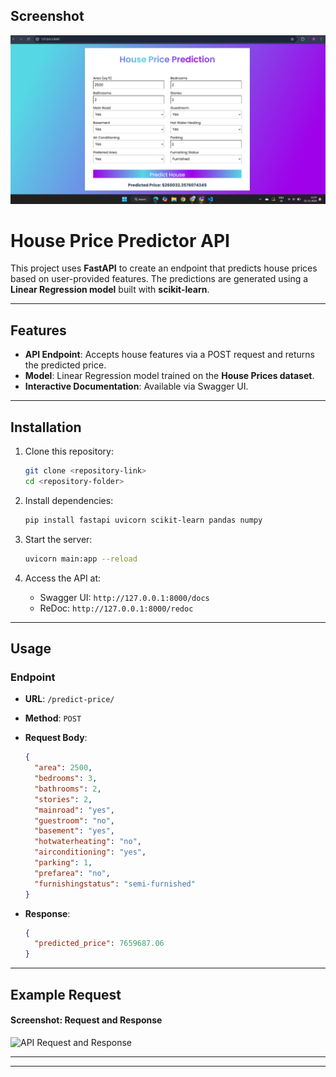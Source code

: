 ## Screenshot

![Screenshot](Python/TASK2/images/Screenshot%202024-11-21%20133722.png)

# House Price Predictor API  

This project uses **FastAPI** to create an endpoint that predicts house prices based on user-provided features. The predictions are generated using a **Linear Regression model** built with **scikit-learn**.

---

## Features  

- **API Endpoint**: Accepts house features via a POST request and returns the predicted price.  
- **Model**: Linear Regression model trained on the **House Prices dataset**.  
- **Interactive Documentation**: Available via Swagger UI.  

---

## Installation  

1. Clone this repository:  
   ```bash
   git clone <repository-link>
   cd <repository-folder>
   ```  

2. Install dependencies:  
   ```bash
   pip install fastapi uvicorn scikit-learn pandas numpy
   ```  

3. Start the server:  
   ```bash
   uvicorn main:app --reload
   ```  

4. Access the API at:  
   - Swagger UI: `http://127.0.0.1:8000/docs`  
   - ReDoc: `http://127.0.0.1:8000/redoc`  

---

## Usage  

### Endpoint  

- **URL**: `/predict-price/`  
- **Method**: `POST`  
- **Request Body**:  
  ```json
  {
    "area": 2500,
    "bedrooms": 3,
    "bathrooms": 2,
    "stories": 2,
    "mainroad": "yes",
    "guestroom": "no",
    "basement": "yes",
    "hotwaterheating": "no",
    "airconditioning": "yes",
    "parking": 1,
    "prefarea": "no",
    "furnishingstatus": "semi-furnished"
  }
  ```  

- **Response**:  
  ```json
  {
    "predicted_price": 7659687.06
  }
  ```  

---

## Example Request  

#### Screenshot: Request and Response  

![API Request and Response](./screenshots/api_example.png)  



---


---

